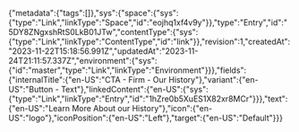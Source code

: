 {"metadata":{"tags":[]},"sys":{"space":{"sys":{"type":"Link","linkType":"Space","id":"eojhq1xf4v9y"}},"type":"Entry","id":"5DY8ZNgxshRtS0LkB01JTw","contentType":{"sys":{"type":"Link","linkType":"ContentType","id":"link"}},"revision":1,"createdAt":"2023-11-22T15:18:56.991Z","updatedAt":"2023-11-24T21:11:57.337Z","environment":{"sys":{"id":"master","type":"Link","linkType":"Environment"}}},"fields":{"internalTitle":{"en-US":"CTA - Firm - Our History"},"variant":{"en-US":"Button - Text"},"linkedContent":{"en-US":{"sys":{"type":"Link","linkType":"Entry","id":"1hZre0b5XuES1X82xr8MCr"}}},"text":{"en-US":"Learn More About our History"},"icon":{"en-US":"logo"},"iconPosition":{"en-US":"Left"},"target":{"en-US":"Default"}}}